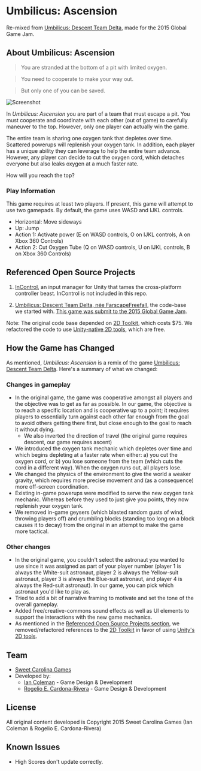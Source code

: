 # Umbilicus: Ascension
Re-mixed from [Umbilicus: Descent Team Delta](http://globalgamejam.org/2015/games/umbilicus-%E2%80%93%C2%A0descent-team-delta), 
made for the 2015 Global Game Jam.

## About Umbilicus: Ascension

> You are stranded at the bottom of a pit with limited oxygen.

> You need to cooperate to make your way out.

> But only one of you can be saved.

![Screenshot](<https://raw.githubusercontent.com/sweetcarolinagames/FarscapeFreefall/master/screenshot.png>)

In _Umbilicus: Ascension_ you are part of a team that must escape a pit. You must cooperate
and coordinate with each other (out of game) to carefully maneuver to the top. However,
only one player can actually win the game. 

The entire team is sharing one oxygen tank that depletes over time. Scattered powerups will
replenish your oxygen tank. In addition, each player has a unique ability they can leverage
to help the entire team advance. However, any player can decide to cut the oxygen cord, 
which detaches everyone but also leaks oxygen at a much faster rate. 

How will you reach the top?

### Play Information
This game requires at least two players. If present, this game will attempt to use two gamepads.
By default, the game uses WASD and IJKL controls.

- Horizontal: Move sideways
- Up: Jump
- Action 1: Activate power (E on WASD controls, O on IJKL controls, A on Xbox 360 Controls)
- Action 2: Cut Oxygen Tube (Q on WASD controls, U on IJKL controls, B on Xbox 360 Controls)

## <a name="refOSS">Referenced Open Source Projects</a>
1. [InControl](https://github.com/pbhogan/InControl), an input manager for Unity that
tames the cross-platform controller beast. InControl is not included in this repo.

2. [Umbilicus: Descent Team Delta, n&eacute;e FarscapeFreefall](https://github.com/YoriKv/FarscapeFreefall), 
the code-base we started with. [This game was submit to the 2015 Global Game Jam](http://globalgamejam.org/2015/games/umbilicus-%E2%80%93%C2%A0descent-team-delta).

Note: The original code base depended on [2D Toolkit](http://www.unikronsoftware.com/2dtoolkit/), 
which costs $75. We refactored the code to use [Unity-native 2D tools](http://unity3d.com/pages/2d-power), which are free.

## How the Game has Changed

As mentioned, _Umbilicus: Ascension_ is a remix of the game [Umbilicus: Descent Team Delta](http://globalgamejam.org/2015/games/umbilicus-%E2%80%93%C2%A0descent-team-delta). Here's a summary of what we changed:

### Changes in gameplay

- In the original game, the game was cooperative amongst all players and the objective was to get as far as possible. In our game, the objective is to reach a specific location and is cooperative up to a point; it requires players to essentially turn against each other far enough from the goal to avoid others getting there first, but close enough to the goal to reach it without dying.
    - We also inverted the direction of travel (the original game requires descent, our game requires ascent) 
- We introduced the oxygen tank mechanic which depletes over time and which begins depleting at a faster rate when either: a) you cut the oxygen cord, or b) you lose someone from the team (which cuts the cord in a different way). When the oxygen runs out, all players lose.
- We changed the physics of the environment to give the world a weaker gravity, which requires more precise movement and (as a consequence) more off-screen coordination.
- Existing in-game powerups were modified to serve the new oxygen tank mechanic. Whereas before they used to just give you points, they now replenish your oxygen tank.
- We removed in-game geysers (which blasted random gusts of wind, throwing players off) and crumbling blocks (standing too long on a block causes it to decay) from the original in an attempt to make the game more tactical.

### Other changes

- In the original game, you couldn't select the astronaut you wanted to use since it was assigned as part of your player number (player 1 is always the White-suit astronaut, player 2 is always the Yellow-suit astronaut, player 3 is always the Blue-suit astronaut, and player 4 is always the Red-suit astronaut). In our game, you can pick which astronaut you'd like to play as.
- Tried to add a bit of narrative framing to motivate and set the tone of the overall gameplay.
- Added free/creative-commons sound effects as well as UI elements to support the interactions with the new game mechanics.
- As mentioned in the [Referenced Open Source Projects section](#refOSS), we removed/refactored references to the [2D Toolkit](http://www.unikronsoftware.com/2dtoolkit/) in favor of using [Unity's 2D tools](http://unity3d.com/pages/2d-power).

## Team

* [Sweet Carolina Games](http://sweetcarolinagames.com)
* Developed by:
  * [Ian Coleman](http://twitter.com/iancoleman) - Game Design & Development
  * [Rogelio E. Cardona-Rivera](http://twitter.com/recardona) - Game Design & Development

## License

All original content developed is Copyright 2015 Sweet Carolina Games (Ian Coleman & Rogelio E. Cardona-Rivera)

## Known Issues

- High Scores don't update correctly. 
